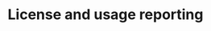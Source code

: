 ---
title: License and usage reporting
weight: 1
url: /nginx-instance-manager/admin-guide/license/
cascade:
   type: "nim-r33"
---
